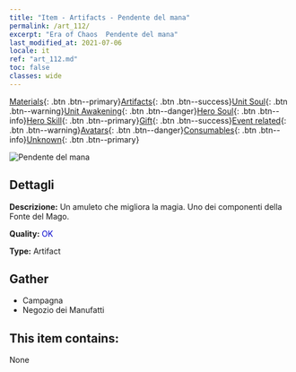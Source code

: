 ```yaml
---
title: "Item - Artifacts - Pendente del mana"
permalink: /art_112/
excerpt: "Era of Chaos  Pendente del mana"
last_modified_at: 2021-07-06
locale: it
ref: "art_112.md"
toc: false
classes: wide
---
```

 [Materials](/ItemsIT/){: .btn .btn--primary}[Artifacts](/ItemsIT/Artifacts/){: .btn .btn--success}[Unit Soul](/ItemsIT/UnitSoul/){: .btn .btn--warning}[Unit Awakening](/ItemsIT/UnitAwakening/){: .btn .btn--danger}[Hero Soul](/ItemsIT/HeroSoul/){: .btn .btn--info}[Hero Skill](/ItemsIT/HeroSkill/){: .btn .btn--primary}[Gift](/ItemsIT/Gift/){: .btn .btn--success}[Event related](/ItemsIT/Events/){: .btn .btn--warning}[Avatars](/ItemsIT/Avatars/){: .btn .btn--danger}[Consumables](/ItemsIT/Consumables/){: .btn .btn--info}[Unknown](/ItemsIT/Unknown/){: .btn .btn--primary}

 ![Pendente del mana](/images/t/artifact_40211.png)

## Dettagli
 **Descrizione:** Un amuleto che migliora la magia. Uno dei componenti della Fonte del Mago.

 **Quality:** <span style="color: #0000CD">OK</span>

 **Type:** Artifact

## Gather

*    Campagna 
*    Negozio dei Manufatti 

## This item contains:

  None


